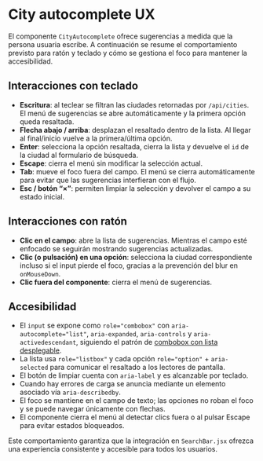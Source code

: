 # City autocomplete UX

El componente `CityAutocomplete` ofrece sugerencias a medida que la persona usuaria escribe. A continuación se resume el comportamiento previsto para ratón y teclado y cómo se gestiona el foco para mantener la accesibilidad.

## Interacciones con teclado

- **Escritura**: al teclear se filtran las ciudades retornadas por `/api/cities`. El menú de sugerencias se abre automáticamente y la primera opción queda resaltada.
- **Flecha abajo / arriba**: desplazan el resaltado dentro de la lista. Al llegar al final/inicio vuelve a la primera/última opción.
- **Enter**: selecciona la opción resaltada, cierra la lista y devuelve el `id` de la ciudad al formulario de búsqueda.
- **Escape**: cierra el menú sin modificar la selección actual.
- **Tab**: mueve el foco fuera del campo. El menú se cierra automáticamente para evitar que las sugerencias interfieran con el flujo.
- **Esc / botón “×”**: permiten limpiar la selección y devolver el campo a su estado inicial.

## Interacciones con ratón

- **Clic en el campo**: abre la lista de sugerencias. Mientras el campo esté enfocado se seguirán mostrando sugerencias actualizadas.
- **Clic (o pulsación) en una opción**: selecciona la ciudad correspondiente incluso si el input pierde el foco, gracias a la prevención del blur en `onMouseDown`.
- **Clic fuera del componente**: cierra el menú de sugerencias.

## Accesibilidad

- El `input` se expone como `role="combobox"` con `aria-autocomplete="list"`, `aria-expanded`, `aria-controls` y `aria-activedescendant`, siguiendo el patrón de [combobox con lista desplegable](https://www.w3.org/WAI/ARIA/apg/patterns/combobox/).
- La lista usa `role="listbox"` y cada opción `role="option"` + `aria-selected` para comunicar el resaltado a los lectores de pantalla.
- El botón de limpiar cuenta con `aria-label` y es alcanzable por teclado.
- Cuando hay errores de carga se anuncia mediante un elemento asociado vía `aria-describedby`.
- El foco se mantiene en el campo de texto; las opciones no roban el foco y se puede navegar únicamente con flechas.
- El componente cierra el menú al detectar clics fuera o al pulsar Escape para evitar estados bloqueados.

Este comportamiento garantiza que la integración en `SearchBar.jsx` ofrezca una experiencia consistente y accesible para todos los usuarios.
